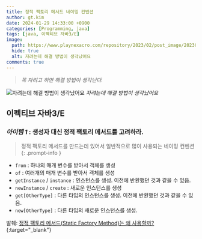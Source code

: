 ```yaml
---
title: 정적 팩토리 메서드 네이밍 컨벤션
author: gt.kim
date: 2024-01-29 14:33:00 +0900
categories: [Programming, java]
tags: [java, 이펙티브 자바3/E]
image:
  path: https://www.playnexacro.com/repository/2023/02/post_image/20230214_6ee7a7aa3a814b46b250a800c97f2448.jpg
  hide: true
  alt: 자려는데 해결 방법이 생각났어요
comments: true
---
```

> _꼭 자려고 하면 해결 방법이 생각난다._

![자려는데 해결 방법이 생각났어요](https://www.playnexacro.com/repository/2023/02/post_image/20230214_6ee7a7aa3a814b46b250a800c97f2448.jpg)
_자려는데 해결 방법이 생각났어요_

## 이펙티브 자바3/E

### *아이템 1* : 생성자 대신 정적 팩토리 메서드를 고려하라.

> 정적 팩토리 메서드를 만드는데 있어서 일반적으로 많이 사용되는 네이밍 컨벤션
{: .prompt-info }

 - `from` : 하나의 매개 변수를 받아서 객체를 생성
 - `of` : 여러개의 매개 변수를 받아서 객체를 생성
 - `getInstance` / `instance` : 인스턴스를 생성. 이전에 반환했던 것과 같을 수 있음.
 - `newInstance` /  `create` : 새로운 인스턴스를 생성
 - `get[OtherType]` : 다른 타입의 인스턴스를 생성. 이전에 반환했던 것과 같을 수 있음.
 - `new[OtherType]` : 다른 타입의 새로운 인스턴스를 생성.

발췌: [정적 팩토리 메서드(Static Factory Method)는 왜 사용할까?](https://tecoble.techcourse.co.kr/post/2020-05-26-static-factory-method/){:target="_blank"}
